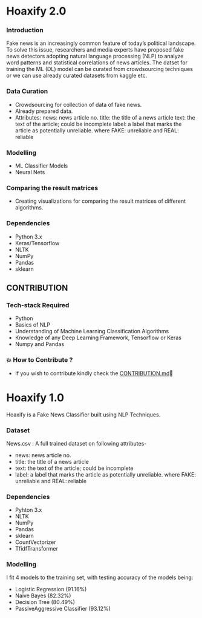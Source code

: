 # Hoaxify 2.0

### Introduction
Fake news is an increasingly common feature of today’s political landscape. To solve this issue, researchers and media experts have proposed fake news
detectors adopting natural language processing (NLP) to analyze word patterns and statistical correlations of news articles. 
The datset for training the ML (DL) model can be curated from crowdsourcing techniques or we can use already curated datasets from kaggle etc.

### Data Curation

- Crowdsourcing for collection of data of fake news.
- Already prepared data.
- Attributes:
       news: news article no.
       title: the title of a news article
       text: the text of the article; could be incomplete
       label: a label that marks the article as potentially unreliable. where FAKE: unreliable and REAL: reliable
       
### Modelling

- ML Classifier Models
- Neural Nets

### Comparing the result matrices

- Creating visualizations for comparing the result matrices of different algorithms. 

### Dependencies

- Python 3.x
- Keras/Tensorflow
- NLTK
- NumPy
- Pandas
- sklearn


## CONTRIBUTION

### Tech-stack Required

- Python
- Basics of NLP
- Understanding of Machine Learning Classification Algorithms
- Knowledge of any Deep Learning Framework, Tensorflow or Keras
- Numpy and Pandas



### 💥 How to Contribute ?
- If you wish to contribute kindly check the [CONTRIBUTION.md](https://github.com/Femme-js/Hoaxify/blob/master/CONTRIBUTION.md)🤝





















# Hoaxify 1.0
Hoaxify is a Fake News Classifier built using NLP Techniques.

### Dataset

News.csv : A full trained dataset on following attributes-
- news: news article no.
- title: the title of a news article
- text: the text of the article; could be incomplete
- label: a label that marks the article as potentially unreliable. where FAKE: unreliable and REAL: reliable

### Dependencies

- Pyhton 3.x
- NLTK
- NumPy
- Pandas
- sklearn
- CountVectorizer
- TfidfTransformer

### Modelling

I fit 4 models to the training set, with testing accuracy of the models being:

- Logistic Regression (91.16%)
- Naive Bayes (82.32%)
- Decision Tree (80.49%)
- PassiveAggressive Classifier (93.12%)



